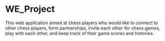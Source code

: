 WE_Project
==========

This web application aimed at chess players who would like to connect to other chess players, form partnerships, invite each other for chess games, play with each other, and
keep track of their game scores and histories.
